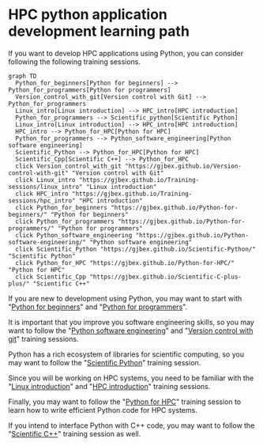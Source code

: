 # HPC python application development learning path

If you want to develop HPC applications using Python, you can consider following the
following training sessions.


```mermaid
graph TD
  Python_for_beginners[Python for beginners] --> Python_for_programmers[Python for programmers]
  Version_control_with_git[Version control with Git] --> Python_for_programmers
  Linux_intro[Linux introduction] --> HPC_intro[HPC introduction]
  Python_for_programmers --> Scientific_python[Scientific Python]
  Linux_intro[Linux introduction] --> HPC_intro[HPC introduction]
  HPC_intro --> Python_for_HPC[Python for HPC]
  Python_for_programmers --> Python_software_engineering[Python software engineering]
  Scientific_Python --> Python_for_HPC[Python for HPC]
  Scientific_Cpp[Scientific C++] --> Python_for_HPC
  click Version_control_with_git "https://gjbex.github.io/Version-control-with-git" "Version control with Git"
  click Linux_intro "https://gjbex.github.io/Training-sessions/linux_intro" "Linux introduction"
  click HPC_intro "https://gjbex.github.io/Training-sessions/hpc_intro" "HPC introduction"
  click Python_for_beginners "https://gjbex.github.io/Python-for-beginners/" "Python for beginners"
  click Python_for_programmers "https://gjbex.github.io/Python-for-programmers/" "Python for programmers"
  click Python_software_engineering "https://gjbex.github.io/Python-software-engineering/" "Python software engineering"
  click Scientific_Python "https://gjbex.github.io/Scientific-Python/" "Scientific Python"
  click Python_for_HPC "https://gjbex.github.io/Python-for-HPC/" "Python for HPC"
  click Scientific_Cpp "https://gjbex.github.io/Scientific-C-plus-plus/" "Scientific C++"
```

If you are new to development using Python, you may want to start with
"[Python for beginners](https://gjbex.github.io/Python-for-beginners)" and
"[Python for programmers](https://gjbex.github.io/Python-for-programmers)".

It is important that you improve you software engineering skills, so you may want to
follow the "[Python software engineering](https://gjbex.github.io/Python-software-engineering)" and
"[Version control with git](https://gjbex.github.io/Version-control-with-git)" training sessions.

Python has a rich ecosystem of libraries for scientific computing, so you may want to
follow the "[Scientific Python](https://gjbex.github.io/Scientific-Python)" training session.

Since you will be working on HPC systems, you need to be familiar with the
"[Linux introduction](https://gjbex.github.io/Training-sessions/linux_intro)" and
"[HPC introduction](https://gjbex.github.io/Training-sessions/hpc_intro)" training sessions.

Finally, you may want to follow the "[Python for HPC](https://gjbex.github.io/Python-for-HPC)"
training session to learn how to write efficient Python code for HPC systems.

If you intend to interface Python with C++ code, you may want to follow the
"[Scientific C++](https://gjbex.github.io/Scientific-C-plus-plus)" training session as well.
